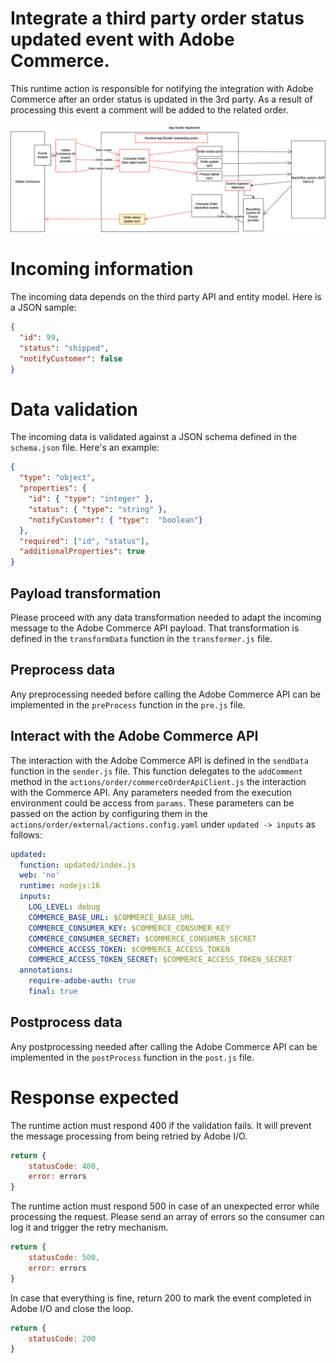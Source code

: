 # Integrate a third party order status updated event with Adobe Commerce.
This runtime action is responsible for notifying the integration with Adobe Commerce after an order status is updated in the 3rd party.
As a result of processing this event a comment will be added to the related order.

![Alt text](ExternalOrderUpdateSync.png "Title")

# Incoming information
The incoming data depends on the third party API and entity model.
Here is a JSON sample:
```json
{
  "id": 99,
  "status": "shipped",
  "notifyCustomer": false
}
```

# Data validation
The incoming data is validated against a JSON schema defined in the `schema.json` file.
Here's an example:
```json
{
  "type": "object",
  "properties": {
    "id": { "type": "integer" },
    "status": { "type": "string" },
    "notifyCustomer": { "type":  "boolean"}
  },
  "required": ["id", "status"],
  "additionalProperties": true
}

```

## Payload transformation
Please proceed with any data transformation needed to adapt the incoming message to the Adobe Commerce API payload.
That transformation is defined in the `transformData` function in the `transformer.js` file.

## Preprocess data
Any preprocessing needed before calling the Adobe Commerce API can be implemented in the `preProcess` function in the `pre.js` file.

## Interact with the Adobe Commerce API
The interaction with the Adobe Commerce API is defined in the `sendData` function in the `sender.js` file.
This function delegates to the `addComment` method in the `actions/order/commerceOrderApiClient.js` the interaction with the Commerce API.
Any parameters needed from the execution environment could be access from `params`. 
These parameters can be passed on the action by configuring them in the  `actions/order/external/actions.config.yaml` under `updated -> inputs` as follows:
```yaml
updated:
  function: updated/index.js
  web: 'no'
  runtime: nodejs:16
  inputs:
    LOG_LEVEL: debug
    COMMERCE_BASE_URL: $COMMERCE_BASE_URL
    COMMERCE_CONSUMER_KEY: $COMMERCE_CONSUMER_KEY
    COMMERCE_CONSUMER_SECRET: $COMMERCE_CONSUMER_SECRET
    COMMERCE_ACCESS_TOKEN: $COMMERCE_ACCESS_TOKEN
    COMMERCE_ACCESS_TOKEN_SECRET: $COMMERCE_ACCESS_TOKEN_SECRET
  annotations:
    require-adobe-auth: true
    final: true
```

## Postprocess data
Any postprocessing needed after calling the Adobe Commerce API can be implemented in the `postProcess` function in the `post.js` file.

# Response expected
The runtime action must respond 400 if the validation fails. It will prevent the message processing from being retried by Adobe I/O.
```javascript
return {
    statusCode: 400,
    error: errors
}
```

The runtime action must respond 500 in case of an unexpected error while processing the request. Please send an array of errors so the consumer can log it and trigger the retry mechanism.
```javascript
return {
    statusCode: 500,
    error: errors
}
```

In case that everything is fine, return 200 to mark the event completed in Adobe I/O and close the loop.
```javascript
return {
    statusCode: 200
}
```

